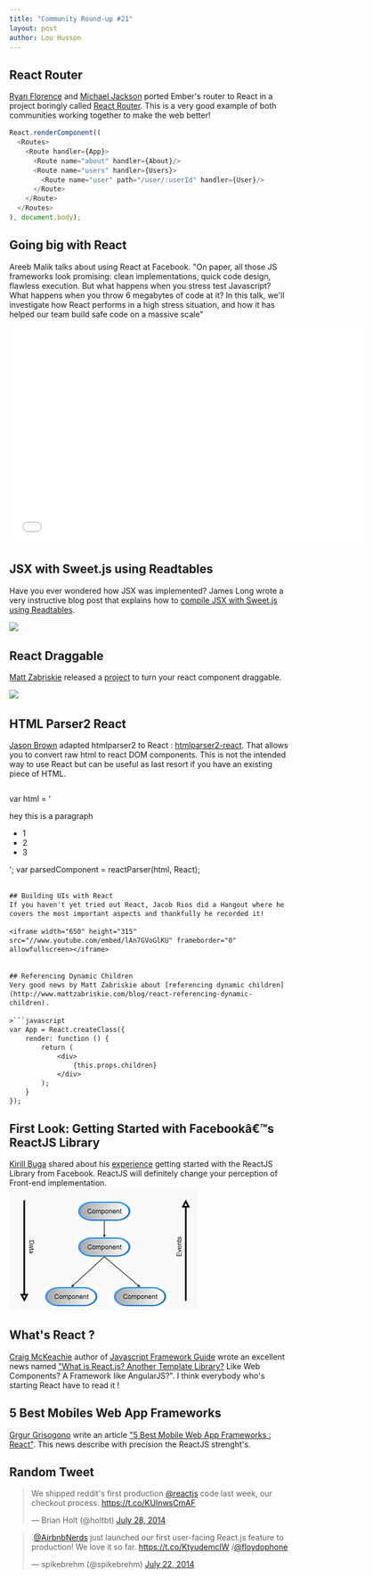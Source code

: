 ```yaml
---
title: "Community Round-up #21"
layout: post
author: Lou Husson
---
```


## React Router
[Ryan Florence](http://ryanflorence.com/) and [Michael Jackson](http://twitter.com/mjackson) ported Ember's router to React in a project boringly called [React Router](https://github.com/rackt/react-router). This is a very good example of both communities working together to make the web better!

```javascript
React.renderComponent((
  <Routes>
    <Route handler={App}>
      <Route name="about" handler={About}/>
      <Route name="users" handler={Users}>
        <Route name="user" path="/user/:userId" handler={User}/>
      </Route>
    </Route>
  </Routes>
), document.body);
```

## Going big with React

Areeb Malik talks about using React at Facebook. "On paper, all those JS frameworks look promising: clean implementations, quick code design, flawless execution. But what happens when you stress test Javascript? What happens when you throw 6 megabytes of code at it? In this talk, we'll investigate how React performs in a high stress situation, and how it has helped our team build safe code on a massive scale"

<iframe allowfullscreen="" data-progress="true" frameborder="0" height="390" id="vimeo-player" mozallowfullscreen="" src="//player.vimeo.com/video/100245392?api=1&amp;title=0" webkitallowfullscreen="" width="640"></iframe>


## JSX with Sweet.js using Readtables

Have you ever wondered how JSX was implemented? James Long wrote a very instructive blog post that explains how to [compile JSX with Sweet.js using Readtables](http://jlongster.com/Compiling-JSX-with-Sweet.js-using-Readtables).

<a href="http://jlong\
ster.com/Compiling-JSX-with-Sweet.js-using-Readtables"><img src="http://i.imgur.com/jlvJqx1.png" /></a>


## React Draggable
[Matt Zabriskie](https://github.com/mzabriskie) released a [project](https://github.com/mzabriskie/react-draggable) to turn your react component draggable.

[![](http://i.imgur.com/EiWPhGP.png)](http://mzabriskie.github.io/react-draggable/example/)


## HTML Parser2 React
[Jason Brown](http://browniefed.github.io/) adapted htmlparser2 to React : [htmlparser2-react](https://www.npmjs.org/package/htmlparser2-react). That allows you to convert raw html to react DOM components.
This is not the intended way to use React but can be useful as last resort if you have an existing piece of HTML.

>````javascript
var html = '<div data-id="1" class="hey this is a class" style="width:100%;height: 100%;"><article id="this-article"><p>hey this is a paragraph</p><div><ul><li>1</li><li>2</li><li>3</li></ul></div></article></div>';
var parsedComponent = reactParser(html, React);
```

## Building UIs with React
If you haven't yet tried out React, Jacob Rios did a Hangout where he covers the most important aspects and thankfully he recorded it!

<iframe width="650" height="315" src="//www.youtube.com/embed/lAn7GVoGlKU" frameborder="0" allowfullscreen></iframe>


## Referencing Dynamic Children
Very good news by Matt Zabriskie about [referencing dynamic children](http://www.mattzabriskie.com/blog/react-referencing-dynamic-children).

>```javascript
var App = React.createClass({
    render: function () {
        return (
            <div>
                {this.props.children}
            </div>
        );
    }
});
```


## First Look: Getting Started with Facebookâ€™s ReactJS Library
[Kirill Buga](http://modernweb.com/authors/kirill-buga/) shared about his [experience](http://modernweb.com/2014/07/23/getting-started-reactjs/) getting started with the ReactJS Library from Facebook.
ReactJS will definitely change your perception of Front-end implementation.
[![](/img/getstart.png)](http://modernweb.com/2014/07/23/getting-started-reactjs)


## What's React ?
[Craig McKeachie](http://www.funnyant.com/author/admin/) author of [Javascript Framework Guide](http://www.funnyant.com/javascript-framework-guide/) wrote an excellent news named ["What is React.js? Another Template Library?](http://www.funnyant.com/reactjs-what-is-it/) Like Web Components? A Framework like AngularJS?". I think everybody who's starting React have to read it !


## 5 Best Mobiles Web App Frameworks
[Grgur Grisogono](https://github.com/grgur) write an article ["5 Best Mobile Web App Frameworks : React"](http://moduscreate.com/5-best-mobile-web-app-frameworks-reactjs/).
This news describe with precision the ReactJS strenght's.


## Random Tweet
<blockquote class="twitter-tweet" lang="en"><p>We shipped reddit&#39;s first production <a href="https://twitter.com/reactjs">@reactjs</a> code last week, our checkout process.&#10;&#10;<a href="https://t.co/KUInwsCmAF">https://t.co/KUInwsCmAF</a></p>&mdash; Brian Holt (@holtbt) <a href="https://twitter.com/holtbt/statuses/493852312604254208">July 28, 2014</a></blockquote>
<blockquote class="twitter-tweet" lang="en"><p>.<a href="https://twitter.com/AirbnbNerds">@AirbnbNerds</a> just launched our first user-facing React.js feature to production! We love it so far. <a href="https://t.co/KtyudemcIW">https://t.co/KtyudemcIW</a> /<a href="https://twitter.com/floydophone">@floydophone</a></p>&mdash; spikebrehm (@spikebrehm) <a href="https://twitter.com/spikebrehm/statuses/491645223643013121">July 22, 2014</a></blockquote>
